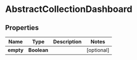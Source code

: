 

# AbstractCollectionDashboard


## Properties

| Name | Type | Description | Notes |
|------------ | ------------- | ------------- | -------------|
|**empty** | **Boolean** |  |  [optional] |



